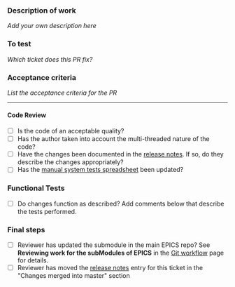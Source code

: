 ### Description of work

*Add your own description here*

### To test

*Which ticket does this PR fix?*

### Acceptance criteria

*List the acceptance criteria for the PR*

---

#### Code Review

- [ ] Is the code of an acceptable quality?
- [ ] Has the author taken into account the multi-threaded nature of the code?
- [ ] Have the changes been documented in the [release notes](https://github.com/ISISComputingGroup/IBEX/wiki/ReleaseNotes_Dev). If so, do they describe the changes appropriately?
- [ ] Has the [manual system tests spreadsheet](https://github.com/ISISComputingGroup/ibex_developers_manual/wiki/Manual-system-tests) been updated?

### Functional Tests

- [ ] Do changes function as described? Add comments below that describe the tests performed.

### Final steps

- [ ] Reviewer has updated the submodule in the main EPICS repo? See **Reviewing work for the subModules of EPICS** in the [Git workflow](https://github.com/ISISComputingGroup/ibex_developers_manual/wiki/Git-workflow) page for details.
- [ ] Reviewer has moved the [release notes](https://github.com/ISISComputingGroup/IBEX/wiki/ReleaseNotes_Dev) entry for this ticket in the "Changes merged into master" section
